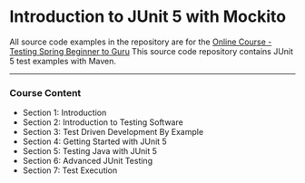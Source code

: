 
# Introduction to JUnit 5 with Mockito

All source code examples in the repository are for the [Online Course - Testing Spring Beginner to Guru](https://www.udemy.com/testing-spring-boot-beginner-to-guru/?couponCode=GITHUB_REPO)
This source code repository contains JUnit 5 test examples with Maven.


---

### Course Content

- Section 1: Introduction
- Section 2: Introduction to Testing Software
- Section 3: Test Driven Development By Example
- Section 4: Getting Started with JUnit 5
- Section 5: Testing Java with JUnit 5
- Section 6: Advanced JUnit Testing
- Section 7: Test Execution